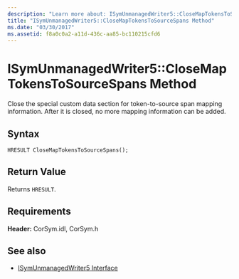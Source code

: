 ```yaml
---
description: "Learn more about: ISymUnmanagedWriter5::CloseMapTokensToSourceSpans Method"
title: "ISymUnmanagedWriter5::CloseMapTokensToSourceSpans Method"
ms.date: "03/30/2017"
ms.assetid: f8a0c0a2-a11d-436c-aa85-bc110215cfd6
---
```

# ISymUnmanagedWriter5::CloseMapTokensToSourceSpans Method

Close the special custom data section for token-to-source span mapping information. After it is closed, no more mapping information can be added.  
  
## Syntax  
  
```idl  
HRESULT CloseMapTokensToSourceSpans();  
```  
  
## Return Value  

 Returns `HRESULT`.  
  
## Requirements  

 **Header:** CorSym.idl, CorSym.h  
  
## See also

- [ISymUnmanagedWriter5 Interface](isymunmanagedwriter5-interface.md)

